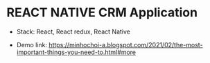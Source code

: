 # REACT NATIVE CRM Application

- Stack: React, React redux, React Native

- Demo link: 
https://minhochoi-a.blogspot.com/2021/02/the-most-important-things-you-need-to.html#more
